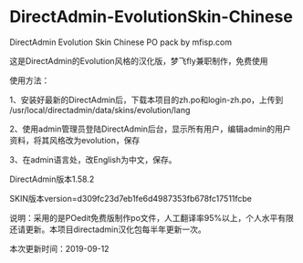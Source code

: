 # DirectAdmin-EvolutionSkin-Chinese
DirectAdmin Evolution Skin Chinese PO pack by mfisp.com

这是DirectAdmin的Evolution风格的汉化版，梦飞fly兼职制作，免费使用


使用方法：

1、安装好最新的DirectAdmin后，下载本项目的zh.po和login-zh.po，上传到
/usr/local/directadmin/data/skins/evolution/lang

2、使用admin管理员登陆DirectAdmin后台，显示所有用户，编辑admin的用户资料，将其风格改为evolution，保存

3、在admin语言处，改English为中文，保存。


DirectAdmin版本1.58.2

SKIN版本version=d309fc23d7eb1fe6d4987353fb678fc17511fcbe

说明：采用的是POedit免费版制作po文件，人工翻译率95%以上，个人水平有限还请更新。本项目directadmin汉化包每半年更新一次。

本次更新时间：2019-09-12
